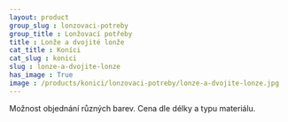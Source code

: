 ```yaml
---
layout: product
group_slug : lonzovaci-potreby
group_title : Lonžovací potřeby
title : Lonže a dvojité lonže
cat_title : Koníci
cat_slug : konici
slug : lonze-a-dvojite-lonze
has_image : True
image : /products/konici/lonzovaci-potreby/lonze-a-dvojite-lonze.jpg
---
```


Možnost objednání různých barev. Cena dle délky a typu materiálu.

